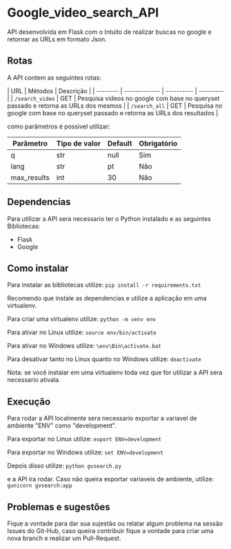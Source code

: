 # Google_video_search_API

API desenvolvida em Flask com o Intuito de realizar buscas no google e retornar as URLs em formato Json.

## Rotas

A API contem as seguintes rotas:

| URL | Métodos | Descrição |
| -------- | ------------- | ---------- | --------- |
| `/search_video` | GET | Pesquisa videos no google com base no queryset passado e retorna as URLs dos mesmos |
| `/search_all` | GET | Pesquisa no google com base no queryset passado e retorna as URLs dos resultados |

como parâmetros é possivel utilizar:

| Parâmetro | Tipo de valor | Default | Obrigatório |
| -------- | ------------- | ---------- | --------- |
| q | str | null | Sim |
| lang | str | pt | Não |
| max_results | int  | 30 | Não |


## Dependencias

Para utilizar a API sera necessario ter o Python instalado e as seguintes Bibliotecas:

- Flask
- Google

## Como instalar

Para instalar as bibliotecas utilize:
``` pip install -r requirements.txt ```

Recomendo que instale as dependencias e utilize a aplicação em uma virtualenv.

Para criar uma virtualenv utilize:
``` python -m venv env ```

Para ativar no Linux utilize:
``` source env/bin/activate ```

Para ativar no Windows utilize:
``` \env\Bin\activate.bat ```

Para desativar tanto no Linux quanto no Windows utilize:
``` deactivate ```

Nota: se você instalar em uma virtualenv toda vez que for utilizar a API sera necessario ativala.

## Execução

Para rodar a API localmente sera necessario exportar a variavel de ambiente "ENV" como "development".

Para exportar no Linux utilize:
``` export ENV=development ```

Para exportar no Windows utilize:
``` set ENV=development ```

Depois disso utilize:
``` python gvsearch.py ```

e a API ira rodar. Caso não queira exportar variaveis de ambiente, utilize:
``` gunicorn gvsearch:app ```

## Problemas e sugestões

Fique a vontade para dar sua sujestão ou relatar algum problema na sessão Issues do Git-Hub, caso queira contribuir fique a vontade para criar uma nova branch e realizar um Pull-Request.